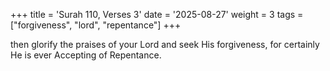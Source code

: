 +++
title = 'Surah 110, Verses 3'
date = '2025-08-27'
weight = 3
tags = ["forgiveness", "lord", "repentance"]
+++

then glorify the praises of your Lord and seek His forgiveness, for certainly He is ever Accepting of Repentance.